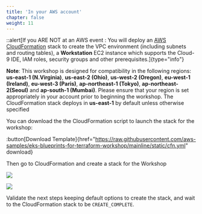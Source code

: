 ```yaml
---
title: 'In your AWS account'
chapter: false
weight: 11
---
```


::alert[If you ARE NOT at an AWS event : You will deploy an [AWS CloudFormation](https://aws.amazon.com/cloudformation/) stack to create the VPC environment (including subnets and routing tables), a **Workstation** EC2 instance which supports the Cloud-9 IDE, IAM roles, security groups and other prerequisites.]{type="info"}

**Note**: This workshop is designed for compatibility in the following regions: **us-east-1 (N.Virginia)**, **us-east-2 (Ohio)**, **us-west-2 (Oregon)**, **eu-west-1 (Ireland)**, **eu-west-3 (Paris)**, **ap-northeast-1 (Tokyo)**, **ap-northeast-2(Seoul)** and **ap-south-1 (Mumbai)**. Please ensure that your region is set appropriately in your account prior to beginning the workshop. The CloudFormation stack deploys in **us-east-1** by default unless otherwise specified

You can download the the CloudFormation script to launch the stack for the workshop:

:button[Download Template]{href="https://raw.githubusercontent.com/aws-samples/eks-blueprints-for-terraform-workshop/mainline/static/cfn.yml" download}

Then go to CloudFormation and create a stack for the Workshop

![](/static/images/cfn-create-stack.png)

![](/static/images/cfn-create-stack2.png)

Validate the next steps keeping default options to create the stack, and wait to the CloudFormation stack to be `CREATE_COMPLETE`.
